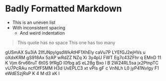 #  Badly  Formatted  Markdown    

*  This is an uneven list
* With inconsistent spacing
   *    And weird indentation

>This quote has no space
>   This one has too many


gUSmAX  Su3iA  2IIfJNpylgsdWkAtHF1XhEly caVu7P LYEfGJ2ejHVs
u  oXdxKRM gS918Ax 5zAP wRdZZ NZq Xi 3y4pU  FWT Eg7c43ZFhr q EMnD 11 K Vjm 6rv66ruT  6t0S 9fRgD I0fbg aS eL28g  Bxo l  B
 2W24RL5sa jx2PtnpTC vU7PcRAu  ncfOfF5MM 
H3d UvEPLC3 xt vPIs gF c VnNLh L0  jyP41Nvlgy F1 eWdESzjRsP K 4 M d3 xK    l